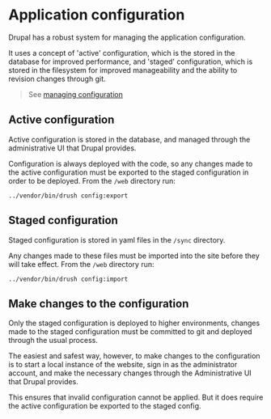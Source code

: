 # Application configuration

Drupal has a robust system for managing the application configuration.

It uses a concept of 'active' configuration, which is the stored in the database for improved performance, and 'staged' configuration, which is stored in the filesystem for improved manageability and the ability to revision changes through git.

> See [managing configuration](https://www.drupal.org/docs/administering-a-drupal-site/configuration-management/managing-your-sites-configuration)

## Active configuration

Active configuration is stored in the database, and managed through the administrative UI that Drupal provides.

Configuration is always deployed with the code, so any changes made to the active configuration must be exported to the staged configuration in order to be deployed. From the `/web` directory run:

```
../vendor/bin/drush config:export
```

## Staged configuration

Staged configuration is stored in yaml files in the `/sync` directory.

Any changes made to these files must be imported into the site before they will take effect. From the `/web` directory run:
```
../vendor/bin/drush config:import
```

## Make changes to the configuration

Only the staged configuration is deployed to higher environments, changes made to the staged configuration must be committed to git and deployed through the usual process.

The easiest and safest way, however, to make changes to the configuration is to start a local instance of the website, sign in as the administrator account, and make the necessary changes through the Administrative UI that Drupal provides.

This ensures that invalid configuration cannot be applied. But it does require the active configuration be exported to the staged config.
